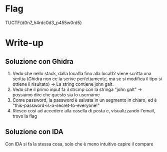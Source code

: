 # Flag
TUCTF{d0n7_h4rdc0d3_p455w0rd5}

# Write-up

## Soluzione con Ghidra
1. Vedo che nello stack, dalla local1a fino alla local12 viene scritta una scritta (Ghidra non ce la scrive perfettamente, ma se si modifica il tipo si ottiene il risultato) -> La string contiene john galt.
2. Vedo che il primo input fa il strcmp con la stringa "john galt" -> possiamo dire che questo sia lo username
3. Come password, la password è salvata in un segmento in chiaro, ed è "this-password-is-a-secret-to-everyone!"
4. Riesco così ad accedere alla casella di posta e, visualizzando l'email, trovo la flag

## Soluzione con IDA
Con IDA si fa la stessa cosa, solo che è meno intuitivo capire il compare